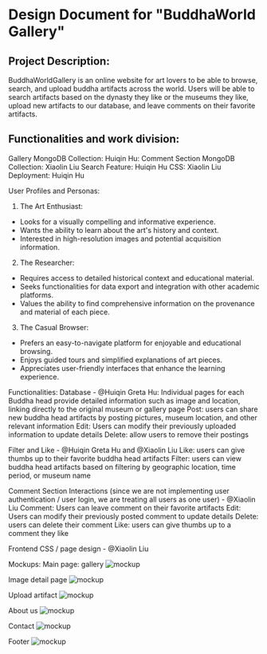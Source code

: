 # Design Document for "BuddhaWorld Gallery"

## Project Description:

BuddhaWorldGallery is an online website for art lovers to be able to browse, search, and upload buddha artifacts across the world. Users will be able to search artifacts based on the dynasty they like or the museums they like, upload new artifacts to our database, and leave comments on their favorite artifacts.

## Functionalities and work division:

Gallery MongoDB Collection: Huiqin Hu:
Comment Section MongoDB Collection: Xiaolin Liu
Search Feature: Huiqin Hu
CSS: Xiaolin Liu
Deployment: Huiqin Hu

User Profiles and Personas:

1. The Art Enthusiast:

- Looks for a visually compelling and informative experience.
- Wants the ability to learn about the art's history and context.
- Interested in high-resolution images and potential acquisition information.

2. The Researcher:

- Requires access to detailed historical context and educational material.
- Seeks functionalities for data export and integration with other academic platforms.
- Values the ability to find comprehensive information on the provenance and material of each piece.

3. The Casual Browser:

- Prefers an easy-to-navigate platform for enjoyable and educational browsing.
- Enjoys guided tours and simplified explanations of art pieces.
- Appreciates user-friendly interfaces that enhance the learning experience.

Functionalities:
Database - @Huiqin Greta Hu:
Individual pages for each Buddha head provide detailed information such as image and location, linking directly to the original museum or gallery page
Post: users can share new buddha head artifacts by posting pictures, museum location, and other relevant information
Edit: Users can modify their previously uploaded information to update details
Delete: allow users to remove their postings

Filter and Like - @Huiqin Greta Hu and @Xiaolin Liu
Like: users can give thumbs up to their favorite buddha head artifacts
Filter: users can view buddha head artifacts based on filtering by geographic location, time period, or museum name

Comment Section Interactions (since we are not implementing user authentication / user login, we are treating all users as one user) - @Xiaolin Liu
Comment: Users can leave comment on their favorite artifacts
Edit: Users can modify their previously posted comment to update details
Delete: users can delete their comment
Like: users can give thumbs up to a comment they like

Frontend CSS / page design - @Xiaolin Liu

Mockups:
Main page: gallery
![mockup](./mockup/gallery.png)

Image detail page
![mockup](./mockup/detailPg.png)


Upload artifact
![mockup](./mockup/upload.png)

About us
![mockup](./mockup/aboutUs.png)

Contact
![mockup](./mockup/contact.png)

Footer
![mockup](./mockup/footer.png)

